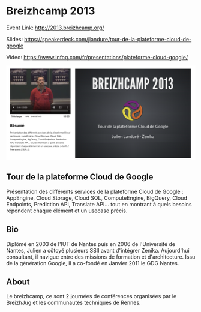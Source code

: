 # Breizhcamp 2013

Event Link: http://2013.breizhcamp.org/

Slides: https://speakerdeck.com/jlandure/tour-de-la-plateforme-cloud-de-google

Video: https://www.infoq.com/fr/presentations/plateforme-cloud-google/

![photo](./2013-06-13%20Breizhcamp.png)

## Tour de la plateforme Cloud de Google

Présentation des différents services de la plateforme Cloud de Google : AppEngine, Cloud Storage, Cloud SQL, ComputeEngine, BigQuery, Cloud Endpoints, Prediction API, Translate API... tout en montrant à quels besoins répondent chaque élément et un usecase précis.

## Bio

Diplômé en 2003 de l'IUT de Nantes puis en 2006 de l'Université de Nantes, Julien a côtoyé plusieurs SSII avant d'intégrer Zenika. Aujourd'hui consultant, il navigue entre des missions de formation et d'architecture. Issu de la génération Google, il a co-fondé en Janvier 2011 le GDG Nantes.

## About

Le breizhcamp, ce sont 2 journées de conférences organisées par le BreizhJug et les communautés techniques de Rennes.
